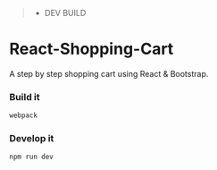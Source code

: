  > - DEV BUILD

# React-Shopping-Cart
A step by step shopping cart using React & Bootstrap.


### Build it

```bash
webpack
```

### Develop it

```bash
npm run dev

```
